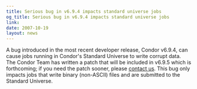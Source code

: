 ```yaml
---
title: Serious bug in v6.9.4 impacts standard universe jobs
og_title: Serious bug in v6.9.4 impacts standard universe jobs
link: 
date: 2007-10-19
layout: news
---
```


A bug introduced in the most recent developer release, Condor v6.9.4, can cause jobs running in Condor's Standard Universe to write corrupt data.  The Condor Team has written a patch that will be included in v6.9.5 which is forthcoming; if you need the patch sooner, please <a href="htcondor-support/" data-proofer-ignore>contact us</a>.  This bug only impacts jobs that write binary (non-ASCII) files and are submitted to the Standard Universe.
